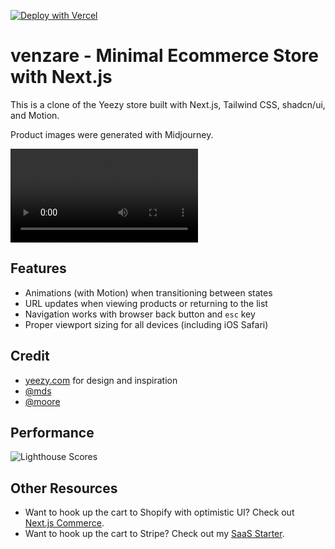 [![Deploy with Vercel](https://vercel.com/button)](https://vercel.com/new/clone?repository-url=https%3A%2F%2Fgithub.com%2Fleerob%2Fvenzare)

# venzare - Minimal Ecommerce Store with Next.js

This is a clone of the Yeezy store built with Next.js, Tailwind CSS, shadcn/ui, and Motion.

Product images were generated with Midjourney.

<video src="https://github.com/user-attachments/assets/3c9c6e6b-888b-475c-a96e-ef790dc82a95" controls></video>

## Features

- Animations (with Motion) when transitioning between states
- URL updates when viewing products or returning to the list
- Navigation works with browser back button and `esc` key
- Proper viewport sizing for all devices (including iOS Safari)

## Credit

- [yeezy.com](https://yeezy.com) for design and inspiration
- [@mds](https://x.com/mds/status/1872040592383025516)
- [@moore](https://x.com/Moore/status/1872047802441949581)

## Performance

![Lighthouse Scores](https://github.com/user-attachments/assets/2200524a-6d85-480b-a523-cc0b8b4a681d)

## Other Resources

- Want to hook up the cart to Shopify with optimistic UI? Check out [Next.js Commerce](https://github.com/vercel/commerce).
- Want to hook up the cart to Stripe? Check out my [SaaS Starter](https://github.com/leerob/next-saas-starter).
